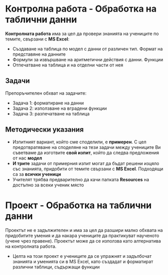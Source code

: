 # Контролна работа - Обработка на таблични данни 

**Контролната работа** има за цел да провери знанията на учениците по темите, свързани с **MS Excel**:
- Създаване на таблица по модел с данни от различен тип. Формат на представяне на данните
- Формули за извършване на аритметични действия с данни. Функции
- Отпечатване на таблица и на отделни части от нея

## Задачи
Препоръчителен обхват на задачите:
 - Задача 1: форматиране на данни
 - Задача 2: използване на вградени функции
 - Задача 3: разпечатване на таблица
 
## Методически указания
 - Изпитният вариант, който сме споделили, е **примерен**. С цел предотвратяване на споделяне на тези задачи между учениците Ви съветваме да изготвите **свой изпит**, който да следва предложения от нас **модел**
 - **И трите** задачи от примерния изпит могат да бъдат решени изцяло със знанията, придобити от темите свързани с **MS Excel**. Подходящи са за **всички ученици**
 - Учителят трябва предварително да качи папката **Resources** на достъпно за всеки ученик място

# Проект - Обработка на таблични данни
Проектът не е задължителен и има за цел да разшири малко обхвата на придобитите умения и да накара учениците да практикуват наученото (учене чрез правене). Проектът може да се използва като алтернатива на контролната работа.
 - Целта на този проект е учениците да се упражнят и задълбочат знанията и уменията си в MS Excel, като създадат и форматират различни таблици, съдържащи функции
